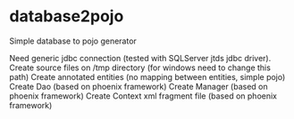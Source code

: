 # database2pojo

Simple database to pojo generator

Need generic jdbc connection (tested with SQLServer jtds jdbc driver).
Create source files on /tmp directory (for windows need to change this path)
Create annotated entities (no mapping between entities, simple pojo)
Create Dao (based on phoenix framework)
Create Manager (based on phoenix framework)
Create Context xml fragment file (based on phoenix framework)
